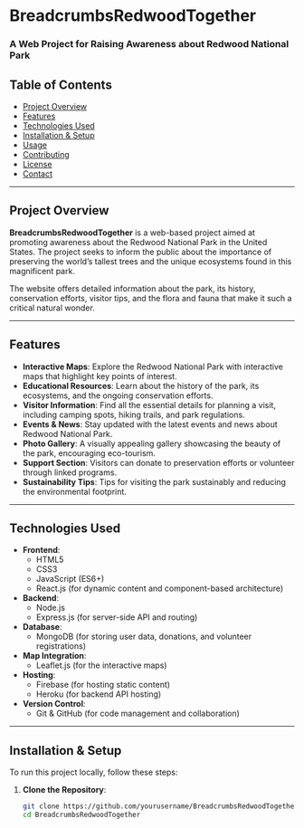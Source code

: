 # BreadcrumbsRedwoodTogether

### A Web Project for Raising Awareness about Redwood National Park

## Table of Contents
- [Project Overview](#project-overview)
- [Features](#features)
- [Technologies Used](#technologies-used)
- [Installation & Setup](#installation--setup)
- [Usage](#usage)
- [Contributing](#contributing)
- [License](#license)
- [Contact](#contact)

---

## Project Overview

**BreadcrumbsRedwoodTogether** is a web-based project aimed at promoting awareness about the Redwood National Park in the United States. The project seeks to inform the public about the importance of preserving the world’s tallest trees and the unique ecosystems found in this magnificent park.

The website offers detailed information about the park, its history, conservation efforts, visitor tips, and the flora and fauna that make it such a critical natural wonder.

---

## Features

- **Interactive Maps**: Explore the Redwood National Park with interactive maps that highlight key points of interest.
- **Educational Resources**: Learn about the history of the park, its ecosystems, and the ongoing conservation efforts.
- **Visitor Information**: Find all the essential details for planning a visit, including camping spots, hiking trails, and park regulations.
- **Events & News**: Stay updated with the latest events and news about Redwood National Park.
- **Photo Gallery**: A visually appealing gallery showcasing the beauty of the park, encouraging eco-tourism.
- **Support Section**: Visitors can donate to preservation efforts or volunteer through linked programs.
- **Sustainability Tips**: Tips for visiting the park sustainably and reducing the environmental footprint.

---

## Technologies Used

- **Frontend**: 
  - HTML5
  - CSS3
  - JavaScript (ES6+)
  - React.js (for dynamic content and component-based architecture)
- **Backend**:
  - Node.js
  - Express.js (for server-side API and routing)
- **Database**: 
  - MongoDB (for storing user data, donations, and volunteer registrations)
- **Map Integration**:
  - Leaflet.js (for the interactive maps)
- **Hosting**:
  - Firebase (for hosting static content)
  - Heroku (for backend API hosting)
- **Version Control**:
  - Git & GitHub (for code management and collaboration)

---

## Installation & Setup

To run this project locally, follow these steps:

1. **Clone the Repository**:
   ```bash
   git clone https://github.com/yourusername/BreadcrumbsRedwoodTogether.git
   cd BreadcrumbsRedwoodTogether
